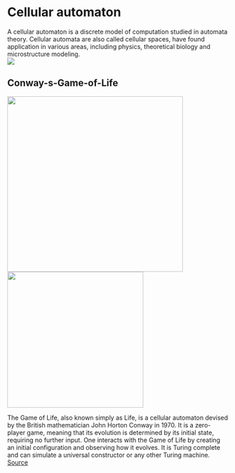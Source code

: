 # Cellular automaton
A cellular automaton is a discrete model of computation studied in automata theory. Cellular automata are also called cellular spaces, have found application in various areas, including physics, theoretical biology and microstructure modeling.<br>
![](https://upload.wikimedia.org/wikipedia/commons/8/86/Oscillator.gif)

## Conway-s-Game-of-Life
<p float="left">
  <img src="imgs\Game_of_life.gif" width= 400px />
  <img src="https://upload.wikimedia.org/wikipedia/commons/e/e5/Gospers_glider_gun.gif" width=310px/> 
  <!-- <img src="/img3.png" width="100" /> -->
</p>

The Game of Life, also known simply as Life, is a cellular automaton devised by the British mathematician John Horton Conway in 1970. It is a zero-player game, meaning that its evolution is determined by its initial state, requiring no further input. One interacts with the Game of Life by creating an initial configuration and observing how it evolves. It is Turing complete and can simulate a universal constructor or any other Turing machine.<br>
[Source](https://en.wikipedia.org/wiki/Conway%27s_Game_of_Life) 
